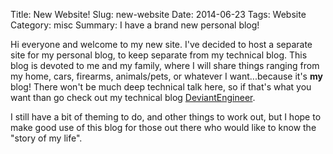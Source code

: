 Title: New Website!
Slug: new-website
Date: 2014-06-23
Tags: Website
Category: misc
Summary: I have a brand new personal blog!

Hi everyone and welcome to my new site.  I've decided to host a separate site for my personal blog, to keep separate from my technical blog.  This blog is devoted to me and my family, where I will share things ranging from my home, cars, firearms, animals/pets, or whatever I want...because it's **my** blog!  There won't be much deep technical talk here, so if that's what you want than go check out my technical blog [DeviantEngineer](http://DeviantEngineer.com).

I still have a bit of theming to do, and other things to work out, but I hope to make good use of this blog for those out there who would like to know the "story of my life".